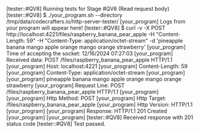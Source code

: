 [tester::#QV8] Running tests for Stage #QV8 (Read request body)
[tester::#QV8] $ ./your_program.sh --directory /tmp/data/codecrafters.io/http-server-tester/
[your_program] Logs from your program will appear here!
[tester::#QV8] $ curl -v -X POST http://localhost:4221/files/raspberry_banana_pear_apple -H "Content-Length: 59" -H "Content-Type: application/octet-stream" -d 'pineapple banana mango apple orange mango orange strawberry'
[your_program] Time of accepting the socket: 12/16/2024 07:27:03
[your_program] Received data: POST /files/raspberry_banana_pear_apple HTTP/1.1
[your_program] Host: localhost:4221
[your_program] Content-Length: 59
[your_program] Content-Type: application/octet-stream
[your_program] 
[your_program] pineapple banana mango apple orange mango orange strawberry
[your_program] Request Line: POST /files/raspberry_banana_pear_apple HTTP/1.1
[your_program] 
[your_program] Http Method: POST
[your_program] Http Target: /files/raspberry_banana_pear_apple
[your_program] Http Version: HTTP/1.1
[your_program] 
[your_program] Response: HTTP/1.1 201 Created
[your_program] 
[your_program] 
[tester::#QV8] Received response with 201 status code
[tester::#QV8] Test passed.